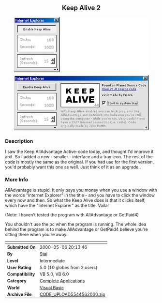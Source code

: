 ﻿<div align="center">

## Keep Alive 2

<img src="PIC200056144312772.gif">
</div>

### Description

I saw the Keep AllAdvantage Active-code today, and thought I'd improve it abit. So I added a new - smaller - interface and a tray icon. The rest of the code is mostly the same as the original. If you had use for the first version, you'd probably want this one as well. Just think of it as an upgrade..
 
### More Info
 
AllAdvantage is stupid. It only pays you money when you use a window with the words "Internet Explorer" in the title - and you have to click the window every now and then. So what the Keep Alive does is that it clicks itself, which have the "Internet Explorer" as the title. Voila!

(Note: I haven't tested the program with AllAdvantage or GetPaid4)

You shouldn't use the pc when the program is running. The whole idea behind the program is to make AllAdvantage or GetPaid4 believe you're sitting there when you're away.


<span>             |<span>
---                |---
**Submitted On**   |2000-05-06 20:13:46
**By**             |[Stai](https://github.com/Planet-Source-Code/PSCIndex/blob/master/ByAuthor/stai.md)
**Level**          |Intermediate
**User Rating**    |5.0 (10 globes from 2 users)
**Compatibility**  |VB 5\.0, VB 6\.0
**Category**       |[Complete Applications](https://github.com/Planet-Source-Code/PSCIndex/blob/master/ByCategory/complete-applications__1-27.md)
**World**          |[Visual Basic](https://github.com/Planet-Source-Code/PSCIndex/blob/master/ByWorld/visual-basic.md)
**Archive File**   |[CODE\_UPLOAD5544562000\.zip](https://github.com/Planet-Source-Code/stai-keep-alive-2__1-7902/archive/master.zip)








